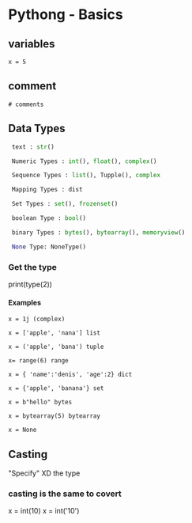 # Pythong - Basics

## variables 
`x = 5`

## comment

`# comments`

## Data Types

```python
 text : str()

 Numeric Types : int(), float(), complex()

 Sequence Types : list(), Tupple(), complex

 Mapping Types : dist

 Set Types : set(), frozenset()

 boolean Type : bool()

 binary Types : bytes(), bytearray(), memoryview()

 None Type: NoneType()

```

### Get the type 

print(type(2))

#### Examples

```
x = 1j (complex)

x = ['apple', 'nana'] list

x = ('apple', 'bana') tuple

x= range(6) range

x = { 'name':'denis', 'age':2} dict

x = {'apple', 'banana'} set

x = b"hello" bytes

x = bytearray(5) bytearray 

x = None

```
## Casting
"Specify" XD the type 
### casting is the same to covert 

x = int(10)
x = int('10')
